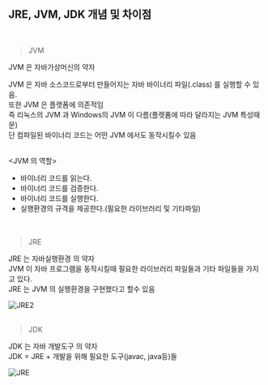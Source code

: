 
## JRE, JVM, JDK 개념 및 차이점
<br>

> JVM   
>

JVM 은 자바가상머신의 약자  

JVM 은 자바 소스코드로부터 만들어지는 자바 바이너리 파일(.class) 를 실행할 수 있음.  
또한 JVM 은 플랫폼에 의존적임  
즉 리눅스의 JVM 과  Windows의 JVM 이 다름(플랫폼에 따라 달라지는 JVM 특성때문)  
단 컴파일된 바이너리 코드는 어떤 JVM 에서도 동작시킬수 있음  
<br>

<JVM 의 역할>    
- 바이너리 코드를 읽는다.  
- 바이너리 코드를 검증한다.  
- 바이너리 코드를 실행한다.  
- 실행환경의 규격을 제공한다.(필요한 라이브러리 및 기타파일)  
<br><br>

> JRE
>

JRE 는 자바실행환경 의 약자  
JVM 이 자바 프로그램을 동작시킬때 필요한 라이브러리 파일들과 기타 파일들을 가지고 있다.  
JRE 는 JVM 의 실행환경을 구현했다고 할수 있음


![JRE2](https://user-images.githubusercontent.com/89206108/173379608-3e291008-18dd-4ca8-897e-f4cacef7ebbb.JPG)
<br><br>

> JDK
>

JDK 는 자바 개발도구 의 약자  
JDK = JRE + 개발을 위해 필요한 도구(javac, java등)들

![JRE](https://user-images.githubusercontent.com/89206108/173379630-e8a9fa95-1fe1-46eb-b74a-48a2285bcd15.JPG)
